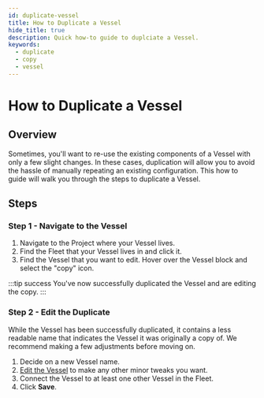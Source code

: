 ```yaml
---
id: duplicate-vessel
title: How to Duplicate a Vessel
hide_title: true
description: Quick how-to guide to duplciate a Vessel.
keywords:
  - duplicate
  - copy
  - vessel
---
```


# How to Duplicate a Vessel

## Overview

Sometimes, you'll want to re-use the existing components of a Vessel with only a few slight changes. In these cases, duplication will allow you to avoid the hassle of manually repeating an existing configuration. This how to guide will walk you through the steps to duplicate a Vessel.

## Steps

### Step 1 - Navigate to the Vessel
1. Navigate to the Project where your Vessel lives.
2. Find the Fleet that your Vessel lives in and click it.
3. Find the Vessel that you want to edit. Hover over the Vessel block and select the "copy" icon.

:::tip success
You've now successfully duplicated the Vessel and are editing the copy.
:::

### Step 2 - Edit the Duplicate
While the Vessel has been successfully duplicated, it contains a less readable name that indicates the Vessel it was originally a copy of. We recommend making a few adjustments before moving on.

1. Decide on a new Vessel name.
2. [Edit the Vessel](edit-vessel.md) to make any other minor tweaks you want.
3. Connect the Vessel to at least one other Vessel in the Fleet.
4. Click **Save**.
